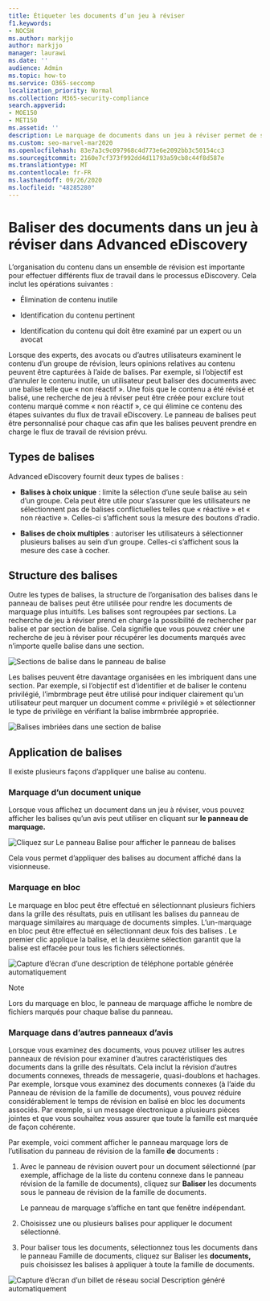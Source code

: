 ```yaml
---
title: Étiqueter les documents d’un jeu à réviser
f1.keywords:
- NOCSH
ms.author: markjjo
author: markjjo
manager: laurawi
ms.date: ''
audience: Admin
ms.topic: how-to
ms.service: O365-seccomp
localization_priority: Normal
ms.collection: M365-security-compliance
search.appverid:
- MOE150
- MET150
ms.assetid: ''
description: Le marquage de documents dans un jeu à réviser permet de supprimer du contenu inutile et d’identifier le contenu pertinent dans un cas Advanced eDiscovery.
ms.custom: seo-marvel-mar2020
ms.openlocfilehash: 83e7a3c9c097968c4d773e6e2092bb3c50154cc3
ms.sourcegitcommit: 2160e7cf373f992dd4d11793a59cb8c44f8d587e
ms.translationtype: MT
ms.contentlocale: fr-FR
ms.lasthandoff: 09/26/2020
ms.locfileid: "48285280"
---
```

# <a name="tag-documents-in-a-review-set-in-advanced-ediscovery"></a>Baliser des documents dans un jeu à réviser dans Advanced eDiscovery

L’organisation du contenu dans un ensemble de révision est importante pour effectuer différents flux de travail dans le processus eDiscovery. Cela inclut les opérations suivantes :

- Élimination de contenu inutile

- Identification du contenu pertinent
 
- Identification du contenu qui doit être examiné par un expert ou un avocat

Lorsque des experts, des avocats ou d’autres utilisateurs examinent le contenu d’un groupe de révision, leurs opinions relatives au contenu peuvent être capturées à l’aide de balises. Par exemple, si l’objectif est d’annuler le contenu inutile, un utilisateur peut baliser des documents avec une balise telle que « non réactif ». Une fois que le contenu a été révisé et balisé, une recherche de jeu à réviser peut être créée pour exclure tout contenu marqué comme « non réactif », ce qui élimine ce contenu des étapes suivantes du flux de travail eDiscovery. Le panneau de balises peut être personnalisé pour chaque cas afin que les balises peuvent prendre en charge le flux de travail de révision prévu.

## <a name="tag-types"></a>Types de balises

Advanced eDiscovery fournit deux types de balises :

- **Balises à choix unique** : limite la sélection d’une seule balise au sein d’un groupe. Cela peut être utile pour s’assurer que les utilisateurs ne sélectionnent pas de balises conflictuelles telles que « réactive » et « non réactive ». Celles-ci s’affichent sous la mesure des boutons d’radio.

- **Balises de choix multiples** : autoriser les utilisateurs à sélectionner plusieurs balises au sein d’un groupe. Celles-ci s’affichent sous la mesure des case à cocher.

## <a name="tag-structure"></a>Structure des balises

Outre les types de balises, la structure de l’organisation des balises dans le panneau de balises peut être utilisée pour rendre les documents de marquage plus intuitifs. Les balises sont regroupées par sections. La recherche de jeu à réviser prend en charge la possibilité de rechercher par balise et par section de balise. Cela signifie que vous pouvez créer une recherche de jeu à réviser pour récupérer les documents marqués avec n’importe quelle balise dans une section.

![Sections de balise dans le panneau de balise](../media/Tagtypes.png)

Les balises peuvent être davantage organisées en les imbriquent dans une section. Par exemple, si l’objectif est d’identifier et de baliser le contenu privilégié, l’imbrmbrage peut être utilisé pour indiquer clairement qu’un utilisateur peut marquer un document comme « privilégié » et sélectionner le type de privilège en vérifiant la balise imbrmbrée appropriée.

![Balises imbriées dans une section de balise](../media/Nestingtags.png)

## <a name="applying-tags"></a>Application de balises

Il existe plusieurs façons d’appliquer une balise au contenu.

### <a name="tagging-a-single-document"></a>Marquage d’un document unique

Lorsque vous affichez un document dans un jeu à réviser, vous pouvez afficher les balises qu’un avis peut utiliser en cliquant sur **le panneau de marquage.**

![Cliquez sur Le panneau Balise pour afficher le panneau de balises](../media/Singledoctag.png)

Cela vous permet d’appliquer des balises au document affiché dans la visionneuse.

### <a name="bulk-tagging"></a>Marquage en bloc

Le marquage en bloc peut être effectué en sélectionnant plusieurs fichiers  dans la grille des résultats, puis en utilisant les balises du panneau de marquage similaires au marquage de documents simples. L’un-marquage en bloc peut être effectué en sélectionnant deux fois des balises . Le premier clic applique la balise, et la deuxième sélection garantit que la balise est effacée pour tous les fichiers sélectionnés.

![Capture d’écran d’une description de téléphone portable générée automatiquement](../media/Bulktag.png)

> [!NOTE]
> Lors du marquage en bloc, le panneau de marquage affiche le nombre de fichiers marqués pour chaque balise du panneau.

### <a name="tagging-in-other-review-panels"></a>Marquage dans d’autres panneaux d’avis

Lorsque vous examinez des documents, vous pouvez utiliser les autres panneaux de révision pour examiner d’autres caractéristiques des documents dans la grille des résultats. Cela inclut la révision d’autres documents connexes, threads de messagerie, quasi-doublons et hachages. Par exemple, lorsque vous examinez des documents  connexes (à l’aide du Panneau de révision de la famille de documents), vous pouvez réduire considérablement le temps de révision en balisé en bloc les documents associés. Par exemple, si un message électronique a plusieurs pièces jointes et que vous souhaitez vous assurer que toute la famille est marquée de façon cohérente.

Par exemple, voici comment afficher  le panneau marquage lors de l’utilisation du panneau de révision de la famille **de** documents :

1. Avec le panneau de révision ouvert pour un document sélectionné (par  exemple, affichage de la liste du contenu connexe dans le panneau révision de la famille de documents), cliquez sur **Baliser** les documents sous le panneau de révision de la famille de documents.

   Le panneau de marquage s’affiche en tant que fenêtre indépendant.

2. Choisissez une ou plusieurs balises pour appliquer le document sélectionné. 

3. Pour baliser tous les documents, sélectionnez tous les documents dans le panneau Famille de documents, cliquez sur Baliser les **documents,** puis choisissez les balises à appliquer à toute la famille de documents. 

![Capture d’écran d’un billet de réseau social Description généré automatiquement](../media/Relatedtag.png)
